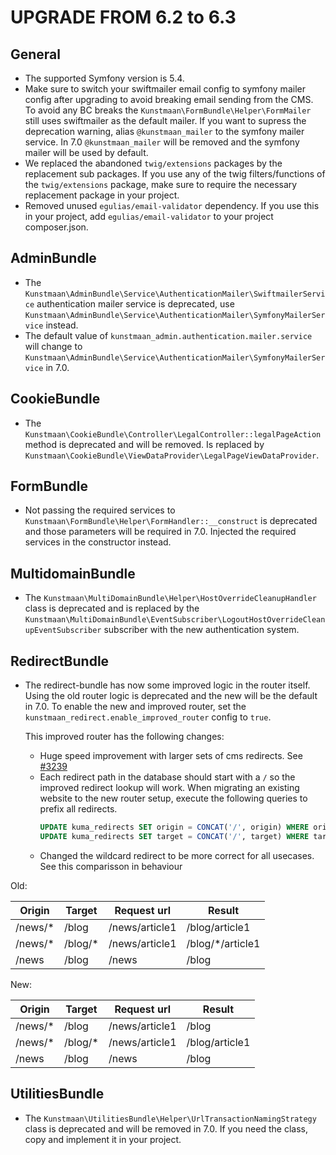 UPGRADE FROM 6.2 to 6.3
========================

General
-------

- The supported Symfony version is 5.4.
- Make sure to switch your swiftmailer email config to symfony mailer config after upgrading to avoid breaking email sending from the CMS. 
  To avoid any BC breaks the `Kunstmaan\FormBundle\Helper\FormMailer` still uses swiftmailer as the default mailer. 
  If you want to supress the deprecation warning, alias `@kunstmaan_mailer` to the symfony mailer service. 
  In 7.0 `@kunstmaan_mailer` will be removed and the symfony mailer will be used by default.
- We replaced the abandoned `twig/extensions` packages by the replacement sub packages. If you use any of the twig filters/functions
  of the `twig/extensions` package, make sure to require the necessary replacement package in your project.
- Removed unused `egulias/email-validator` dependency. If you use this in your project, add `egulias/email-validator` to your project composer.json.

AdminBundle
-----------

- The `Kunstmaan\AdminBundle\Service\AuthenticationMailer\SwiftmailerService` authentication mailer service is deprecated, use `Kunstmaan\AdminBundle\Service\AuthenticationMailer\SymfonyMailerService` instead.
- The default value of `kunstmaan_admin.authentication.mailer.service` will change to `Kunstmaan\AdminBundle\Service\AuthenticationMailer\SymfonyMailerService` in 7.0.

CookieBundle
------------

- The `Kunstmaan\CookieBundle\Controller\LegalController::legalPageAction` method is deprecated and will be removed. Is replaced by `Kunstmaan\CookieBundle\ViewDataProvider\LegalPageViewDataProvider`.

FormBundle
----------

- Not passing the required services to `Kunstmaan\FormBundle\Helper\FormHandler::__construct` is deprecated and those parameters will be required in 7.0. Injected the required services in the constructor instead.

MultidomainBundle
-----------------

- The `Kunstmaan\MultiDomainBundle\Helper\HostOverrideCleanupHandler` class is deprecated and is replaced by the `Kunstmaan\MultiDomainBundle\EventSubscriber\LogoutHostOverrideCleanupEventSubscriber` subscriber with the new authentication system.

RedirectBundle
--------------

- The redirect-bundle has now some improved logic in the router itself. Using the old router logic is deprecated and the new will be the default in 7.0.
  To enable the new and improved router, set the `kunstmaan_redirect.enable_improved_router` config to `true`.

  This improved router has the following changes:
  - Huge speed improvement with larger sets of cms redirects. See [#3239](https://github.com/Kunstmaan/KunstmaanBundlesCMS/pull/3239)
  - Each redirect path in the database should start with a `/` so the improved redirect lookup will work. When migrating an existing website
    to the new router setup, execute the following queries to prefix all redirects.
    ```sql
    UPDATE kuma_redirects SET origin = CONCAT('/', origin) WHERE origin NOT LIKE '/%';
    UPDATE kuma_redirects SET target = CONCAT('/', target) WHERE target NOT LIKE '/%' AND target NOT LIKE '%://%';
    ```
  - Changed the wildcard redirect to be more correct for all usecases. See this comparisson in behaviour

Old:

| Origin  | Target  | Request url    | Result           |
|---------|---------|----------------|------------------|
| /news/* | /blog   | /news/article1 | /blog/article1   |
| /news/* | /blog/* | /news/article1 | /blog/*/article1 |
| /news   | /blog   | /news          | /blog            |

New:

| Origin  | Target  | Request url    | Result         |
|---------|---------|----------------|----------------|
| /news/* | /blog   | /news/article1 | /blog          |
| /news/* | /blog/* | /news/article1 | /blog/article1 |
| /news   | /blog   | /news          | /blog          |


UtilitiesBundle
---------------

- The `Kunstmaan\UtilitiesBundle\Helper\UrlTransactionNamingStrategy` class is deprecated and will be removed in 7.0. If you need the class, copy and implement it in your project.
